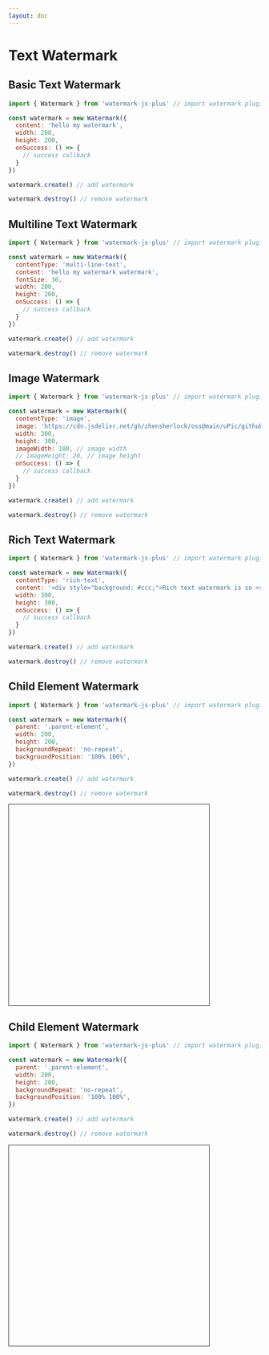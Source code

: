 ```yaml
---
layout: doc
---
```

# Text Watermark

<script setup lang="ts">
import VPButton from 'vitepress/dist/client/theme-default/components/VPButton.vue';
import { ref, getCurrentInstance, onMounted } from 'vue';
import { Watermark } from '../../src';
import { useData } from 'vitepress';

const { isDark } = useData();
const app = getCurrentInstance();

// basic text watermark
const basicTextWatermark = new Watermark({
  content: 'hello my text watermark',
  width: 200,
  height: 200
});
const handleAddBasicTextWatermark = () => {
  if (isDark.value) {
    basicTextWatermark.options.fontColor = '#fff'
  }
  basicTextWatermark.create();
};
const handleRemoveBasicTextWatermark = () => {
  basicTextWatermark.destroy();
};

// multiline text watermark
const multiLineTextWatermark = new Watermark({
  contentType: 'multi-line-text',
  content: 'hello my multi text watermark',
  fontSize: 30,
  width: 200,
  height: 200,
  onSuccess: () => {
    app.appContext.config.globalProperties.$message({
      message: 'The multi text watermark added successfully!',
      type: 'success'
    });
  }
});
const handleAddMultiLineTextWatermark = () => {
  if (isDark.value) {
    multiLineTextWatermark.options.fontColor = '#fff'
  }
  multiLineTextWatermark.create();
};
const handleRemoveMultiLineTextWatermark = () => {
  multiLineTextWatermark.destroy();
};

// image watermark
const imageWatermark = new Watermark({
  contentType: 'image',
  image: 'https://cdn.jsdelivr.net/gh/zhensherlock/oss@main/uPic/github-mkWBiK.png',
  imageWidth: 200,
  // imageHeight: 20,
  width: 300,
  height: 300,
  onSuccess: () => {
    app.appContext.config.globalProperties.$message({
      message: 'The image watermark added successfully!',
      type: 'success'
    });
  }
});
const handleAddImageWatermark = () => {
  imageWatermark.create();
};
const handleRemoveImageWatermark = () => {
  imageWatermark.destroy();
};

// rich text watermark
const richTextWatermark = new Watermark({
  contentType: 'rich-text',
  content: '<div style="background: #ccc;">The watermark is so <span style="color: #f00">nice</span>.</div>',
  width: 300,
  height: 300,
  onSuccess: () => {
    app.appContext.config.globalProperties.$message({
      message: 'The rich text watermark added successfully！',
      type: 'success'
    });
  }
});
const handleAddRichTextWatermark = () => {
  richTextWatermark.create();
};
const handleRemoveRichTextWatermark = () => {
  richTextWatermark.destroy();
};

// child element watermark
let childElementWatermark = null
onMounted(() => {
  childElementWatermark = new Watermark({
    parent: '.parent-element',
    
    textRowMaxWidth: 200,

    // contentType: 'image',
    // image: 'https://cdn.jsdelivr.net/gh/zhensherlock/oss@main/uPic/github-mkWBiK.png',
    // imageWidth: 100,

    // contentType: 'multi-line-text',
    // content: 'hello my watermark watermark watermark',
    // fontSize: 30,

    // contentType: 'rich-text',
    // content: '<div style="background: #ccc;">Rich text watermark is so <span style="color: #f00">nice</span></div>',

    width: 300,
    height: 300,
    backgroundRepeat: 'no-repeat',
    backgroundPosition: '100% 100%',
    translatePlacement: 'top-end',
    // translateX: 100,
    // translateY: 100,
    rotate: 0,
    textType: 'stroke',
    // fontStyle: (ctx) => {
    //   var gradient = ctx.createLinearGradient(0,0,-300,0)
    //   gradient.addColorStop(0,"#f00")
    //   gradient.addColorStop(0.5,"green")
    //   gradient.addColorStop(1,"#000")
    //   return gradient
    // }
  });
});
const handleAddChildElementWatermark = () => {
  childElementWatermark.create();
};
const handleRemoveChildElementWatermark = () => {
  childElementWatermark.destroy();
};
</script>

## Basic Text Watermark

```js
import { Watermark } from 'watermark-js-plus' // import watermark plugin

const watermark = new Watermark({
  content: 'hello my watermark',
  width: 200,
  height: 200,
  onSuccess: () => {
    // success callback
  }
})

watermark.create() // add watermark

watermark.destroy() // remove watermark
```
<el-space>
  <VPButton text="Add Text Watermark" @click="handleAddBasicTextWatermark"></VPButton>
  <VPButton text="Remove Text Watermark" @click="handleRemoveBasicTextWatermark"></VPButton>
</el-space>

## Multiline Text Watermark

```js
import { Watermark } from 'watermark-js-plus' // import watermark plugin

const watermark = new Watermark({
  contentType: 'multi-line-text',
  content: 'hello my watermark watermark',
  fontSize: 30,
  width: 200,
  height: 200,
  onSuccess: () => {
    // success callback
  }
})

watermark.create() // add watermark

watermark.destroy() // remove watermark
```
<el-space>
  <VPButton text="Add MultiLine Text Watermark" @click="handleAddMultiLineTextWatermark"></VPButton>
  <VPButton text="Remove MultiLine Text Watermark" @click="handleRemoveMultiLineTextWatermark"></VPButton>
</el-space>

## Image Watermark

```js
import { Watermark } from 'watermark-js-plus' // import watermark plugin

const watermark = new Watermark({
  contentType: 'image',
  image: 'https://cdn.jsdelivr.net/gh/zhensherlock/oss@main/uPic/github-mkWBiK.png',
  width: 300,
  height: 300,
  imageWidth: 100, // image width
  // imageHeight: 20, // image height
  onSuccess: () => {
    // success callback
  }
})

watermark.create() // add watermark

watermark.destroy() // remove watermark
```
<el-space>
  <VPButton text="Add Image Watermark" @click="handleAddImageWatermark"></VPButton>
  <VPButton text="Remove Image Watermark" @click="handleRemoveImageWatermark"></VPButton>
</el-space>

## Rich Text Watermark

```js
import { Watermark } from 'watermark-js-plus' // import watermark plugin

const watermark = new Watermark({
  contentType: 'rich-text',
  content: '<div style="background: #ccc;">Rich text watermark is so <span style="color: #f00">nice</span></div>',
  width: 300,
  height: 300,
  onSuccess: () => {
    // success callback
  }
})

watermark.create() // add watermark

watermark.destroy() // remove watermark
```
<el-space>
  <VPButton text="Add Rich Text Watermark" @click="handleAddRichTextWatermark"></VPButton>
  <VPButton text="Remove Rich Text Watermark" @click="handleRemoveRichTextWatermark"></VPButton>
</el-space>

## Child Element Watermark

```js
import { Watermark } from 'watermark-js-plus' // import watermark plugin

const watermark = new Watermark({
  parent: '.parent-element',
  width: 200,
  height: 200,
  backgroundRepeat: 'no-repeat',
  backgroundPosition: '100% 100%',
})

watermark.create() // add watermark

watermark.destroy() // remove watermark
```
<el-space>
  <VPButton text="Add Child Element Watermark" @click="handleAddChildElementWatermark"></VPButton>
  <VPButton text="Remove Child Element Watermark" @click="handleRemoveChildElementWatermark"></VPButton>
</el-space>
<div class="parent-element" style="width: 400px;height: 400px;border: 1px solid #333;margin-top: 10px;position: relative;">
</div>

## Child Element Watermark

```js
import { Watermark } from 'watermark-js-plus' // import watermark plugin

const watermark = new Watermark({
  parent: '.parent-element',
  width: 200,
  height: 200,
  backgroundRepeat: 'no-repeat',
  backgroundPosition: '100% 100%',
})

watermark.create() // add watermark

watermark.destroy() // remove watermark
```
<el-space>
  <VPButton text="Add Child Element Watermark" @click="handleAddChildElementWatermark"></VPButton>
  <VPButton text="Remove Child Element Watermark" @click="handleRemoveChildElementWatermark"></VPButton>
</el-space>
<div class="parent-element" style="width: 400px;height: 400px;border: 1px solid #333;margin-top: 10px;position: relative;">
</div>
